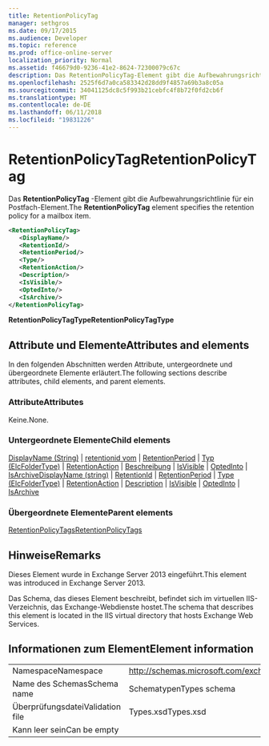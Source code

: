 ```yaml
---
title: RetentionPolicyTag
manager: sethgros
ms.date: 09/17/2015
ms.audience: Developer
ms.topic: reference
ms.prod: office-online-server
localization_priority: Normal
ms.assetid: f46679d0-9236-41e2-8624-72300079c67c
description: Das RetentionPolicyTag-Element gibt die Aufbewahrungsrichtlinie für ein Postfach-Element.
ms.openlocfilehash: 2525f6d7a0ca583342d28dd9f4857a69b3a8c05a
ms.sourcegitcommit: 34041125dc8c5f993b21cebfc4f8b72f0fd2cb6f
ms.translationtype: MT
ms.contentlocale: de-DE
ms.lasthandoff: 06/11/2018
ms.locfileid: "19831226"
---
```

# <a name="retentionpolicytag"></a><span data-ttu-id="dc3f7-103">RetentionPolicyTag</span><span class="sxs-lookup"><span data-stu-id="dc3f7-103">RetentionPolicyTag</span></span>

<span data-ttu-id="dc3f7-104">Das **RetentionPolicyTag** -Element gibt die Aufbewahrungsrichtlinie für ein Postfach-Element.</span><span class="sxs-lookup"><span data-stu-id="dc3f7-104">The **RetentionPolicyTag** element specifies the retention policy for a mailbox item.</span></span> 
  
```XML
<RetentionPolicyTag>
   <DisplayName/>
   <RetentionId/>
   <RetentionPeriod/>
   <Type/>
   <RetentionAction/>
   <Description/>
   <IsVisible/>
   <OptedInto/>
   <IsArchive/>
</RetentionPolicyTag>
```

 <span data-ttu-id="dc3f7-105">**RetentionPolicyTagType**</span><span class="sxs-lookup"><span data-stu-id="dc3f7-105">**RetentionPolicyTagType**</span></span>
## <a name="attributes-and-elements"></a><span data-ttu-id="dc3f7-106">Attribute und Elemente</span><span class="sxs-lookup"><span data-stu-id="dc3f7-106">Attributes and elements</span></span>

<span data-ttu-id="dc3f7-107">In den folgenden Abschnitten werden Attribute, untergeordnete und übergeordnete Elemente erläutert.</span><span class="sxs-lookup"><span data-stu-id="dc3f7-107">The following sections describe attributes, child elements, and parent elements.</span></span>
  
### <a name="attributes"></a><span data-ttu-id="dc3f7-108">Attribute</span><span class="sxs-lookup"><span data-stu-id="dc3f7-108">Attributes</span></span>

<span data-ttu-id="dc3f7-109">Keine.</span><span class="sxs-lookup"><span data-stu-id="dc3f7-109">None.</span></span>
  
### <a name="child-elements"></a><span data-ttu-id="dc3f7-110">Untergeordnete Elemente</span><span class="sxs-lookup"><span data-stu-id="dc3f7-110">Child elements</span></span>

<span data-ttu-id="dc3f7-111">[DisplayName (String)](displayname-string.md) | [retentionid vom](retentionid.md) | [RetentionPeriod](retentionperiod.md) | [Typ (ElcFolderType)](type-elcfoldertype.md) | [RetentionAction](retentionaction.md) | [Beschreibung](description.md) | [IsVisible](isvisible.md)  |  [OptedInto](optedinto.md) | [IsArchive](isarchive.md)</span><span class="sxs-lookup"><span data-stu-id="dc3f7-111">[DisplayName (string)](displayname-string.md) | [RetentionId](retentionid.md) | [RetentionPeriod](retentionperiod.md) | [Type (ElcFolderType)](type-elcfoldertype.md) | [RetentionAction](retentionaction.md) | [Description](description.md) | [IsVisible](isvisible.md) | [OptedInto](optedinto.md) | [IsArchive](isarchive.md)</span></span>
  
### <a name="parent-elements"></a><span data-ttu-id="dc3f7-112">Übergeordnete Elemente</span><span class="sxs-lookup"><span data-stu-id="dc3f7-112">Parent elements</span></span>

[<span data-ttu-id="dc3f7-113">RetentionPolicyTags</span><span class="sxs-lookup"><span data-stu-id="dc3f7-113">RetentionPolicyTags</span></span>](retentionpolicytags.md)
  
## <a name="remarks"></a><span data-ttu-id="dc3f7-114">Hinweise</span><span class="sxs-lookup"><span data-stu-id="dc3f7-114">Remarks</span></span>

<span data-ttu-id="dc3f7-115">Dieses Element wurde in Exchange Server 2013 eingeführt.</span><span class="sxs-lookup"><span data-stu-id="dc3f7-115">This element was introduced in Exchange Server 2013.</span></span>
  
<span data-ttu-id="dc3f7-116">Das Schema, das dieses Element beschreibt, befindet sich im virtuellen IIS-Verzeichnis, das Exchange-Webdienste hostet.</span><span class="sxs-lookup"><span data-stu-id="dc3f7-116">The schema that describes this element is located in the IIS virtual directory that hosts Exchange Web Services.</span></span>
  
## <a name="element-information"></a><span data-ttu-id="dc3f7-117">Informationen zum Element</span><span class="sxs-lookup"><span data-stu-id="dc3f7-117">Element information</span></span>

|||
|:-----|:-----|
|<span data-ttu-id="dc3f7-118">Namespace</span><span class="sxs-lookup"><span data-stu-id="dc3f7-118">Namespace</span></span>  <br/> |http://schemas.microsoft.com/exchange/services/2006/types  <br/> |
|<span data-ttu-id="dc3f7-119">Name des Schemas</span><span class="sxs-lookup"><span data-stu-id="dc3f7-119">Schema name</span></span>  <br/> |<span data-ttu-id="dc3f7-120">Schematypen</span><span class="sxs-lookup"><span data-stu-id="dc3f7-120">Types schema</span></span>  <br/> |
|<span data-ttu-id="dc3f7-121">Überprüfungsdatei</span><span class="sxs-lookup"><span data-stu-id="dc3f7-121">Validation file</span></span>  <br/> |<span data-ttu-id="dc3f7-122">Types.xsd</span><span class="sxs-lookup"><span data-stu-id="dc3f7-122">Types.xsd</span></span>  <br/> |
|<span data-ttu-id="dc3f7-123">Kann leer sein</span><span class="sxs-lookup"><span data-stu-id="dc3f7-123">Can be empty</span></span>  <br/> ||
   


